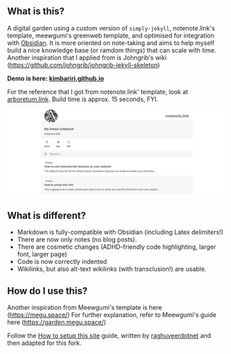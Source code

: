 
## What is this?

A digital garden using a custom version of `simply-jekyll`, notenote.link's template, meewgumi's greenweb template, and optimised for integration with [Obsidian](https://obsidian.md). It is more oriented on note-taking and aims to help myself build a nice knowledge base (or ramdom things) that can scale with time. Another inspiration that I applied from is Johngrib's wiki (https://github.com/johngrib/johngrib-jekyll-skeleton) 

**Demo is here: [kimbariri.github.io](https://kimbariri.github.io)**

For the reference that I got from notenote.link' template, look at [arboretum.link](https://www.arboretum.link/). Build time is approx. 15 seconds, FYI.


![screenshot](/assets/img/screenshot.png)

## What is different?

- Markdown is fully-compatible with Obsidian (including Latex delimiters!)
- There are now only notes (no blog posts).
- There are cosmetic changes (ADHD-friendly code highlighting, larger font, larger page)
- Code is now correctly indented
- Wikilinks, but also alt-text wikilinks (with transclusion!) are usable.

## How do I use this?

Another inspiration from Meewgumi's template is here (https://megu.space/) For further explanation, refer to Meewgumi's guide here (https://garden.megu.space/)

Follow the [How to setup this site](https://notenote.link/notes/how-to-setup-this-site) guide, written by [raghuveerdotnet](https://github.com/raghuveerdotnet) and then adapted for this fork.


